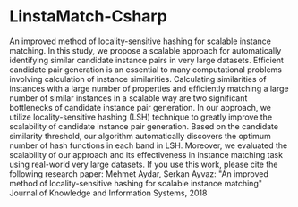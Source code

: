 # LinstaMatch-Csharp

An improved method of locality-sensitive hashing for scalable instance matching.  In this study, we propose a scalable approach for automatically identifying similar candidate instance pairs in very large datasets. Efficient candidate pair generation is an essential to many computational problems involving calculation of instance similarities. Calculating similarities of instances with a large number of properties and efficiently matching a large number of similar instances in a scalable way are two significant bottlenecks of candidate instance pair generation. In our approach, we utilize locality-sensitive hashing (LSH) technique to greatly improve the scalability of candidate instance pair generation. Based on the candidate similarity threshold, our algorithm automatically discovers the optimum number of hash functions in each band in LSH. Moreover, we evaluated the scalability of our approach and its effectiveness in instance matching task using real-world very large datasets.  If you use this work, please cite the following research paper: Mehmet Aydar, Serkan Ayvaz: "An improved method of locality-sensitive hashing for scalable instance matching" Journal of Knowledge and Information Systems, 2018 
